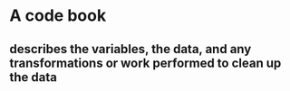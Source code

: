 # A code book 
## describes the variables, the data, and any transformations or work  performed to clean up the data


